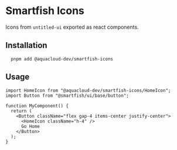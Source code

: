 # Smartfish Icons

Icons from `untitled-ui` exported as react components.

## Installation

```
  pnpm add @aquacloud-dev/smartfish-icons
```

## Usage

```tsx
import HomeIcon from "@aquacloud-dev/smartfish-icons/HomeIcon";
import Button from "@smartfish/ui/base/button";

function MyComponent() {
  return (
    <Button className="flex gap-4 items-center justify-center">
      <HomeIcon className="h-4" />
      Go Home
    </Button>
  );
}
```
